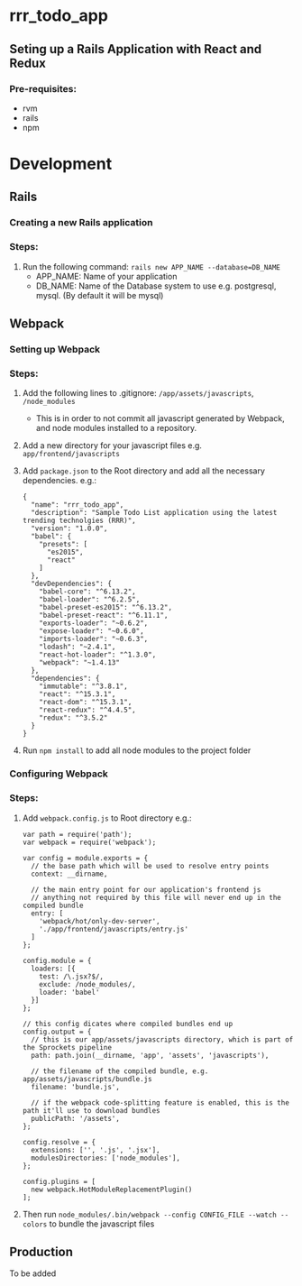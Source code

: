 # rrr_todo_app

## Seting up a Rails Application with React and Redux

### Pre-requisites:
- rvm
- rails
- npm

# Development
## Rails
### Creating a new Rails application
### Steps:
1. Run the following command: `rails new APP_NAME --database=DB_NAME`
   - APP_NAME: Name of your application
   - DB_NAME: Name of the Database system to use e.g. postgresql, mysql. (By default it will be mysql)

## Webpack
### Setting up Webpack
### Steps:

1. Add the following lines to .gitignore: `/app/assets/javascripts`, `/node_modules`
   - This is in order to not commit all javascript generated by Webpack, and node modules installed to a repository.
2. Add a new directory for your javascript files e.g. `app/frontend/javascripts`
3. Add `package.json` to the Root directory and add all the necessary dependencies. e.g.:

   ```
   {
     "name": "rrr_todo_app",
     "description": "Sample Todo List application using the latest trending technolgies (RRR)",
     "version": "1.0.0",
     "babel": {
       "presets": [
         "es2015",
         "react"
       ]
     },
     "devDependencies": {
       "babel-core": "^6.13.2",
       "babel-loader": "^6.2.5",
       "babel-preset-es2015": "^6.13.2",
       "babel-preset-react": "^6.11.1",
       "exports-loader": "~0.6.2",
       "expose-loader": "~0.6.0",
       "imports-loader": "~0.6.3",
       "lodash": "~2.4.1",
       "react-hot-loader": "^1.3.0",
       "webpack": "~1.4.13"
     },
     "dependencies": {
       "immutable": "^3.8.1",
       "react": "^15.3.1",
       "react-dom": "^15.3.1",
       "react-redux": "^4.4.5",
       "redux": "^3.5.2"
     }
   }
   ```
4. Run `npm install` to add all node modules to the project folder

### Configuring Webpack
### Steps:
1. Add `webpack.config.js` to Root directory e.g.:

   ```
   var path = require('path');
   var webpack = require('webpack');
   
   var config = module.exports = {
     // the base path which will be used to resolve entry points
     context: __dirname,
   
     // the main entry point for our application's frontend js
     // anything not required by this file will never end up in the compiled bundle
     entry: [
       'webpack/hot/only-dev-server',
       './app/frontend/javascripts/entry.js'
     ]
   };
   
   config.module = {
     loaders: [{
       test: /\.jsx?$/,
       exclude: /node_modules/,
       loader: 'babel'
     }]
   };
   
   // this config dicates where compiled bundles end up
   config.output = {
     // this is our app/assets/javascripts directory, which is part of the Sprockets pipeline
     path: path.join(__dirname, 'app', 'assets', 'javascripts'),
   
     // the filename of the compiled bundle, e.g. app/assets/javascripts/bundle.js
     filename: 'bundle.js',
   
     // if the webpack code-splitting feature is enabled, this is the path it'll use to download bundles
     publicPath: '/assets',
   };
   
   config.resolve = {
     extensions: ['', '.js', '.jsx'],
     modulesDirectories: ['node_modules'],
   };
   
   config.plugins = [
     new webpack.HotModuleReplacementPlugin()
   ];
   ```
2. Then run `node_modules/.bin/webpack --config CONFIG_FILE --watch --colors` to bundle the javascript files

## Production
To be added
